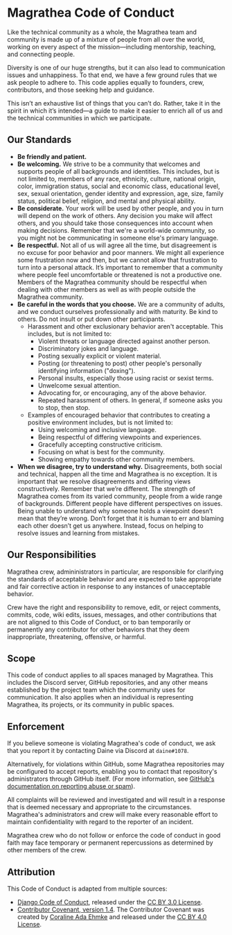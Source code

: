 # Magrathea Code of Conduct

Like the technical community as a whole, the Magrathea team and community is made up of a mixture of people from all over the world, working on every aspect of the mission—including mentorship, teaching, and connecting people.

Diversity is one of our huge strengths, but it can also lead to communication issues and unhappiness. To that end, we have a few ground rules that we ask people to adhere to. This code applies equally to founders, crew, contributors, and those seeking help and guidance.

This isn’t an exhaustive list of things that you can’t do. Rather, take it in the spirit in which it’s intended—a guide to make it easier to enrich all of us and the technical communities in which we participate.

## Our Standards

- **Be friendly and patient.**
- **Be welcoming.** We strive to be a community that welcomes and supports people of all backgrounds and identities. This includes, but is not limited to, members of any race, ethnicity, culture, national origin, color, immigration status, social and economic class, educational level, sex, sexual orientation, gender identity and expression, age, size, family status, political belief, religion, and mental and physical ability.
- **Be considerate.** Your work will be used by other people, and you in turn will depend on the work of others. Any decision you make will affect others, and you should take those consequences into account when making decisions. Remember that we're a world-wide community, so you might not be communicating in someone else's primary language.
- **Be respectful.** Not all of us will agree all the time, but disagreement is no excuse for poor behavior and poor manners. We might all experience some frustration now and then, but we cannot allow that frustration to turn into a personal attack. It’s important to remember that a community where people feel uncomfortable or threatened is not a productive one. Members of the Magrathea community should be respectful when dealing with other members as well as with people outside the Magrathea community.
- **Be careful in the words that you choose.** We are a community of adults, and we conduct ourselves professionally and with maturity. Be kind to others. Do not insult or put down other participants.
  - Harassment and other exclusionary behavior aren't acceptable. This includes, but is not limited to:
    - Violent threats or language directed against another person.
    - Discriminatory jokes and language.
    - Posting sexually explicit or violent material.
    - Posting (or threatening to post) other people's personally identifying information ("doxing").
    - Personal insults, especially those using racist or sexist terms.
    - Unwelcome sexual attention.
    - Advocating for, or encouraging, any of the above behavior.
    - Repeated harassment of others. In general, if someone asks you to stop, then stop.
  - Examples of encouraged behavior that contributes to creating a positive environment includes, but is not limited to:
    - Using welcoming and inclusive language.
    - Being respectful of differing viewpoints and experiences.
    - Gracefully accepting constructive criticism.
    - Focusing on what is best for the community.
    - Showing empathy towards other community members.
- **When we disagree, try to understand why.** Disagreements, both social and technical, happen all the time and Magrathea is no exception. It is important that we resolve disagreements and differing views constructively. Remember that we’re different. The strength of Magrathea comes from its varied community, people from a wide range of backgrounds. Different people have different perspectives on issues. Being unable to understand why someone holds a viewpoint doesn’t mean that they’re wrong. Don’t forget that it is human to err and blaming each other doesn’t get us anywhere. Instead, focus on helping to resolve issues and learning from mistakes.

## Our Responsibilities

Magrathea crew, admininistrators in particular, are responsible for clarifying the standards of acceptable behavior and are expected to take appropriate and fair corrective action in response to any instances of unacceptable behavior.

Crew have the right and responsibility to remove, edit, or reject comments, commits, code, wiki edits, issues, messages, and other contributions that are not aligned to this Code of Conduct, or to ban temporarily or permanently any contributor for other behaviors that they deem inappropriate, threatening, offensive, or harmful.

## Scope

This code of conduct applies to all spaces managed by Magrathea. This includes the Discord server, GitHub repositories, and any other means established by the project team which the community uses for communication. It also applies when an individual is representing Magrathea, its projects, or its community in public spaces.

## Enforcement

If you believe someone is violating Magrathea's code of conduct, we ask that you report it by contacting Daine via Discord at `daine#1078`.

Alternatively, for violations within GitHub, some Magrathea repositories may be configured to accept reports, enabling you to contact that repository's administrators through GitHub itself. (For more information, see [GitHub's documentation on reporting abuse or spam](https://docs.github.com/en/github/building-a-strong-community/reporting-abuse-or-spam#reporting-an-issue-or-pull-request)).

All complaints will be reviewed and investigated and will result in a response that is deemed necessary and appropriate to the circumstances. Magrathea's administrators and crew will make every reasonable effort to maintain confidentiality with regard to the reporter of an incident.

Magrathea crew who do not follow or enforce the code of conduct in good faith may face temporary or permanent repercussions as determined by other members of the crew.

## Attribution

This Code of Conduct is adapted from multiple sources:

- [Django Code of Conduct](https://www.djangoproject.com/conduct/), released under the [CC BY 3.0 License](https://creativecommons.org/licenses/by/3.0/).
- [Contributor Covenant, version 1.4](https://www.contributor-covenant.org/version/1/4/code-of-conduct.html). The Contributor Covenant was created by [ Coraline Ada Ehmke](https://where.coraline.codes/) and released under the [CC BY 4.0 License](https://github.com/ContributorCovenant/contributor_covenant/blob/release/LICENSE.md).

